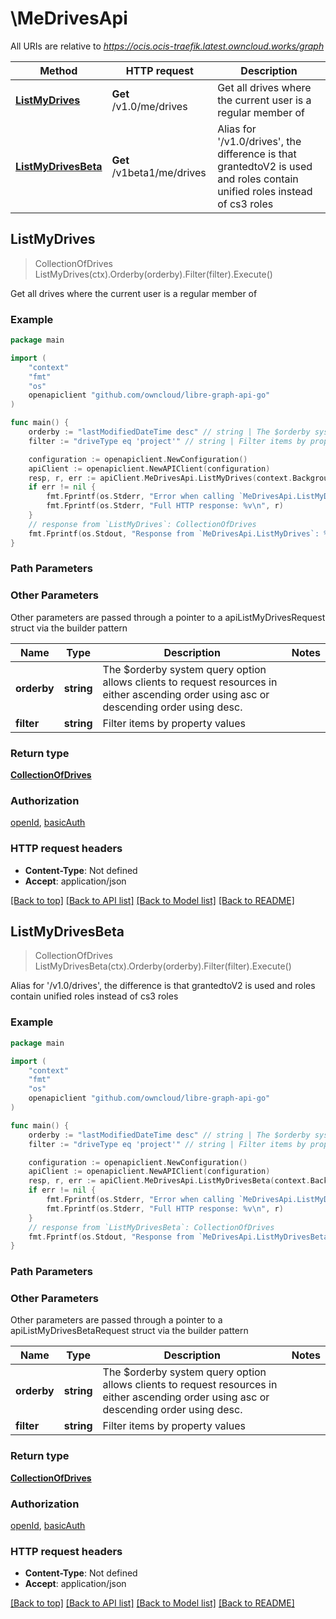 # \MeDrivesApi

All URIs are relative to *https://ocis.ocis-traefik.latest.owncloud.works/graph*

Method | HTTP request | Description
------------- | ------------- | -------------
[**ListMyDrives**](MeDrivesApi.md#ListMyDrives) | **Get** /v1.0/me/drives | Get all drives where the current user is a regular member of
[**ListMyDrivesBeta**](MeDrivesApi.md#ListMyDrivesBeta) | **Get** /v1beta1/me/drives | Alias for &#39;/v1.0/drives&#39;, the difference is that grantedtoV2 is used and roles contain unified roles instead of cs3 roles



## ListMyDrives

> CollectionOfDrives ListMyDrives(ctx).Orderby(orderby).Filter(filter).Execute()

Get all drives where the current user is a regular member of

### Example

```go
package main

import (
	"context"
	"fmt"
	"os"
	openapiclient "github.com/owncloud/libre-graph-api-go"
)

func main() {
	orderby := "lastModifiedDateTime desc" // string | The $orderby system query option allows clients to request resources in either ascending order using asc or descending order using desc. (optional)
	filter := "driveType eq 'project'" // string | Filter items by property values (optional)

	configuration := openapiclient.NewConfiguration()
	apiClient := openapiclient.NewAPIClient(configuration)
	resp, r, err := apiClient.MeDrivesApi.ListMyDrives(context.Background()).Orderby(orderby).Filter(filter).Execute()
	if err != nil {
		fmt.Fprintf(os.Stderr, "Error when calling `MeDrivesApi.ListMyDrives``: %v\n", err)
		fmt.Fprintf(os.Stderr, "Full HTTP response: %v\n", r)
	}
	// response from `ListMyDrives`: CollectionOfDrives
	fmt.Fprintf(os.Stdout, "Response from `MeDrivesApi.ListMyDrives`: %v\n", resp)
}
```

### Path Parameters



### Other Parameters

Other parameters are passed through a pointer to a apiListMyDrivesRequest struct via the builder pattern


Name | Type | Description  | Notes
------------- | ------------- | ------------- | -------------
 **orderby** | **string** | The $orderby system query option allows clients to request resources in either ascending order using asc or descending order using desc. | 
 **filter** | **string** | Filter items by property values | 

### Return type

[**CollectionOfDrives**](CollectionOfDrives.md)

### Authorization

[openId](../README.md#openId), [basicAuth](../README.md#basicAuth)

### HTTP request headers

- **Content-Type**: Not defined
- **Accept**: application/json

[[Back to top]](#) [[Back to API list]](../README.md#documentation-for-api-endpoints)
[[Back to Model list]](../README.md#documentation-for-models)
[[Back to README]](../README.md)


## ListMyDrivesBeta

> CollectionOfDrives ListMyDrivesBeta(ctx).Orderby(orderby).Filter(filter).Execute()

Alias for '/v1.0/drives', the difference is that grantedtoV2 is used and roles contain unified roles instead of cs3 roles

### Example

```go
package main

import (
	"context"
	"fmt"
	"os"
	openapiclient "github.com/owncloud/libre-graph-api-go"
)

func main() {
	orderby := "lastModifiedDateTime desc" // string | The $orderby system query option allows clients to request resources in either ascending order using asc or descending order using desc. (optional)
	filter := "driveType eq 'project'" // string | Filter items by property values (optional)

	configuration := openapiclient.NewConfiguration()
	apiClient := openapiclient.NewAPIClient(configuration)
	resp, r, err := apiClient.MeDrivesApi.ListMyDrivesBeta(context.Background()).Orderby(orderby).Filter(filter).Execute()
	if err != nil {
		fmt.Fprintf(os.Stderr, "Error when calling `MeDrivesApi.ListMyDrivesBeta``: %v\n", err)
		fmt.Fprintf(os.Stderr, "Full HTTP response: %v\n", r)
	}
	// response from `ListMyDrivesBeta`: CollectionOfDrives
	fmt.Fprintf(os.Stdout, "Response from `MeDrivesApi.ListMyDrivesBeta`: %v\n", resp)
}
```

### Path Parameters



### Other Parameters

Other parameters are passed through a pointer to a apiListMyDrivesBetaRequest struct via the builder pattern


Name | Type | Description  | Notes
------------- | ------------- | ------------- | -------------
 **orderby** | **string** | The $orderby system query option allows clients to request resources in either ascending order using asc or descending order using desc. | 
 **filter** | **string** | Filter items by property values | 

### Return type

[**CollectionOfDrives**](CollectionOfDrives.md)

### Authorization

[openId](../README.md#openId), [basicAuth](../README.md#basicAuth)

### HTTP request headers

- **Content-Type**: Not defined
- **Accept**: application/json

[[Back to top]](#) [[Back to API list]](../README.md#documentation-for-api-endpoints)
[[Back to Model list]](../README.md#documentation-for-models)
[[Back to README]](../README.md)


